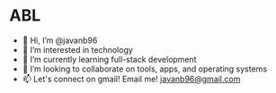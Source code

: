 # ABL

- 👋 Hi, I’m @javanb96
- 👀 I’m interested in technology
- 🌱 I’m currently learning full-stack development
- 💞️ I’m looking to collaborate on tools, apps, and operating systems
- 📫 Let's connect on gmail! Email me! javanb96@gmail.com

<!---
javanb96/javanb96 is a ✨ special ✨ repository because its `README.md` (this file) appears on your GitHub profile.
You can click the Preview link to take a look at your changes.
--->
